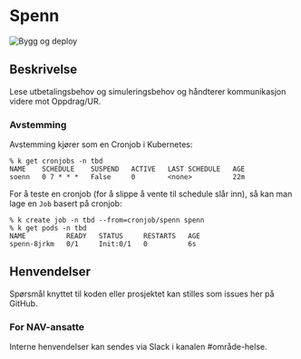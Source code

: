 # Spenn 
![Bygg og deploy](https://github.com/navikt/helse-spenn/workflows/Bygg%20og%20deploy/badge.svg)

## Beskrivelse
Lese utbetalingsbehov og simuleringsbehov og håndterer kommunikasjon videre mot Oppdrag/UR.

### Avstemming

Avstemming kjører som en Cronjob i Kubernetes:

```
% k get cronjobs -n tbd                
NAME    SCHEDULE    SUSPEND   ACTIVE   LAST SCHEDULE   AGE
soenn   0 7 * * *   False     0        <none>          22m
```

For å teste en cronjob (for å slippe å vente til schedule slår inn), så kan man lage en `Job` basert på cronjob:

``` 
% k create job -n tbd --from=cronjob/spenn spenn
% k get pods -n tbd
NAME          READY   STATUS     RESTARTS   AGE
spenn-8jrkm   0/1     Init:0/1   0          6s
```

## Henvendelser
Spørsmål knyttet til koden eller prosjektet kan stilles som issues her på GitHub.

### For NAV-ansatte
Interne henvendelser kan sendes via Slack i kanalen #område-helse.
